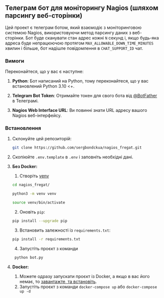 ## Телеграм бот для моніторингу Nagios (шляхом парсингу веб-сторінки)

Цей проект є телеграм ботом, який взаємодіє з моніторинговою системою Nagios, використовуючи метод парсингу даних з веб-сторінки. Бот буде сканувати стан адрес кожні `N` секунд і, якщо будь-яка адреса буде непрацюючою протягом `MAX_ALLOWABLE_DOWN_TIME_MINUTES` хвилин і більше, бот надішле повідомлення в `CHAT_SUPPORT_ID` чат.

### Вимоги

Переконайтеся, що у вас є наступне:

1. **Python**: Бот написаний на Python, тому переконайтеся, що у вас встановлений Python 3.10 <+.

2. **Telegram Bot Token**: Отримайте токен для свого бота від [@BotFather](https://t.me/BotFather) в Телеграмі.

3. **Nagios Web Interface URL**: Ви повинні знати URL адресу вашого Nagios веб-інтерфейсу.

### Встановлення

1. Склонуйте цей репозиторій:

    ```bash
    git clone https://github.com/sergbondckua/nagios_fregat.git
    ```
2. Скопіюйте `.env.template` в `.env` і заповніть необхідні дані.
3. **Без Docker:**

    1. Створіть [venv](https://docs.python.org/3/library/venv.html)
    ```bash
    cd nagios_fregat/
    ```
    ```bash
    python3 -m venv venv
    ```
    ```bash
    source venv/bin/activate
    ```
    2. Оновіть `pip`:
    ```bash
    pip install --upgrade pip
    ```
    3. Встановить залежності із `requirements.txt`:
    ```bash
    pip install -r requirements.txt
    ```
    4. Запустіть проєкт з команди
   ```bash
    python bot.py
    ```
4. **Docker:**
   1. Можете одразу запускати проєкт із Docker, а якщо в вас його немає, то [завантажте, та встановіть](https://docs.docker.com/get-docker/).
   2. Запустіть проєкт з команди `docker-compose up` або `docker-compose up -d`
